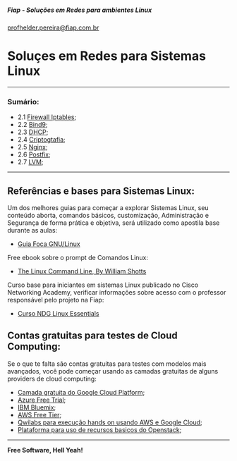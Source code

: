 ##### Fiap - Soluções em Redes para ambientes Linux
profhelder.pereira@fiap.com.br

# Soluçes em Redes para Sistemas Linux
---

### Sumário:

- 2.1 [Firewall Iptables](https://github.com/fiap2trc/services/tree/master/Firewall-Iptables);
- 2.2 [Bind9](https://github.com/fiap2trc/services/tree/master/Bind9);
- 2.3 [DHCP](https://github.com/fiap2trc/services/tree/master/ISC-DHCP-Server);
- 2.4 [Criptogtafia](https://github.com/fiap2trc/services/tree/master/Criptografia);
- 2.5 [Nginx](https://github.com/fiap2trc/services/tree/master/Nginx);
- 2.6 [Postfix](https://github.com/fiap2trc/services/tree/master/Postfix);
- 2.7 [LVM](https://github.com/fiap2trc/services/tree/master/LVM);


---

## Referências e bases para Sistemas Linux:

Um dos melhores guias para começar a explorar Sistemas Linux, seu conteúdo aborta, comandos básicos, customização, Administração e Segurança de forma prática e objetiva, será utilizado como apostila base durante as aulas:

- [Guia Foca GNU/Linux](http://www.guiafoca.org/)


Free ebook sobre o prompt de Comandos Linux:

- [The Linux Command Line, By William Shotts](http://linuxcommand.org/tlcl.php)

Curso base para iniciantes em sistemas Linux publicado no Cisco Networking Academy, verificar informações sobre acesso com o professor responsável pelo projeto na Fiap:

- [Curso NDG Linux Essentials](https://www.netacad.com/pt/courses/ndg-linux-essentials/)


## Contas gratuitas para testes de Cloud Computing:

Se o que te falta são contas gratuitas para testes com modelos mais avançados, você pode começar usando as camadas gratuitas de alguns providers de cloud computing:

 - [Camada gratuita do Google Cloud Platform](https://cloud.google.com/free/?hl=pt-br);
 - [Azure Free Trial](https://azure.microsoft.com/en-us/offers/ms-azr-0044p/);
 - [IBM Bluemix](https://ibm.onthehub.com/);
 - [AWS Free Tier](https://aws.amazon.com/free/);
 - [Qwilabs para execução hands on usando AWS e Google Cloud](https://qwiklabs.com/?locale=pt_BR);
 - [Plataforma para uso de recursos basicos do Openstack](http://trystack.org/);

----

**Free Software, Hell Yeah!**
